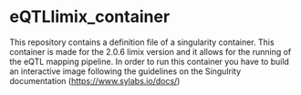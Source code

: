 # eQTLlimix_container
This repository contains a definition file of a singularity container. This container is made for the 2.0.6 limix version and it allows for the running of the eQTL mapping pipeline.
In order to run this container you have to build an interactive image following the guidelines on the Singulrity documentation (https://www.sylabs.io/docs/)
